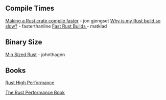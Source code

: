 ## Compile Times

[Making a Rust crate compile faster](Https://www.youtube.com/watch?v=pMiqRM5ooNw) - jon gjengset
[Why is my Rust build so slow?](Https://fasterthanli.me/articles/why-is-my-rust-build-so-slow) - fasterthanline
[Fast Rust Builds ](https://matklad.github.io/2021/09/04/fast-rust-builds.html) - matklad

## Binary Size

[Min Sized Rust](https://github.com/johnthagen/min-sized-rust) - johnthagen

## Books

[Rust High Performance]()

[The Rust Performance Book](https://nnethercote.github.io/perf-book/introduction.html)


